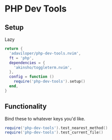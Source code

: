 # PHP Dev Tools

## Setup
Lazy
```lua
return {
  'adaviloper/php-dev-tools.nvim',
  ft = 'php',
  dependencies = {
    'akinsho/toggleterm.nvim',
  },
  config = function ()
    require('php-dev-tools').setup()
  end,
}
```

## Functionality
Bind these to whatever keys you'd like.
```lua
require('php-dev-tools').test_nearest_method()
require('php-dev-tools').test_current_file()
```
